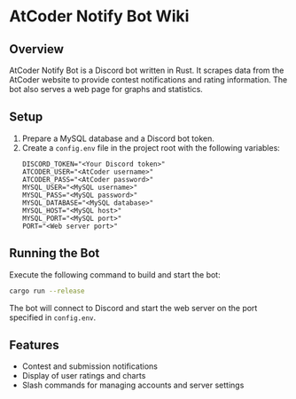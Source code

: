 # AtCoder Notify Bot Wiki

## Overview
AtCoder Notify Bot is a Discord bot written in Rust. It scrapes data from the AtCoder website to provide contest notifications and rating information. The bot also serves a web page for graphs and statistics.

## Setup
1. Prepare a MySQL database and a Discord bot token.
2. Create a `config.env` file in the project root with the following variables:
   ```env
   DISCORD_TOKEN="<Your Discord token>"
   ATCODER_USER="<AtCoder username>"
   ATCODER_PASS="<AtCoder password>"
   MYSQL_USER="<MySQL username>"
   MYSQL_PASS="<MySQL password>"
   MYSQL_DATABASE="<MySQL database>"
   MYSQL_HOST="<MySQL host>"
   MYSQL_PORT="<MySQL port>"
   PORT="<Web server port>"
   ```

## Running the Bot
Execute the following command to build and start the bot:
```bash
cargo run --release
```
The bot will connect to Discord and start the web server on the port specified in `config.env`.

## Features
- Contest and submission notifications
- Display of user ratings and charts
- Slash commands for managing accounts and server settings
